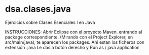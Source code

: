 dsa.clases.java
===============

Ejercicios sobre Clases Esenciales I en Java

INSTRUCCIONES:
    Abrir Eclipse con el proyecto Maven.
    entrando al package correspondiente.
    (Mirando con el Project Explorer, en src/main/java), te aparecen los packages.
    Ahi estan los ficheros con extensión .java
    Le das a botón derecho y Run as / java application
